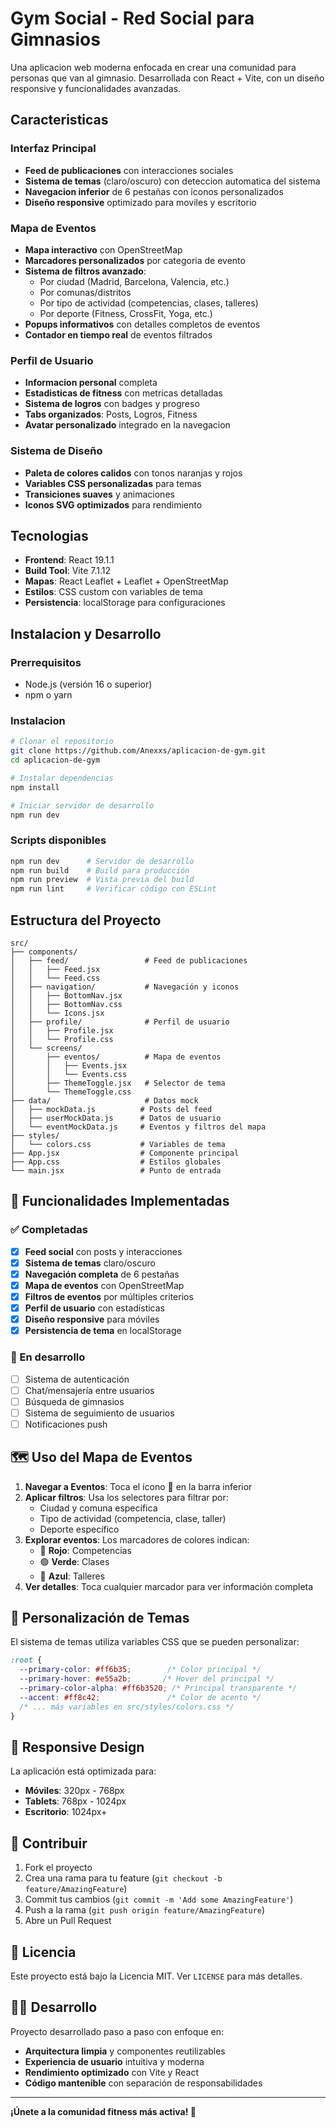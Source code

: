 # Gym Social - Red Social para Gimnasios

Una aplicacion web moderna enfocada en crear una comunidad para personas que van al gimnasio. Desarrollada con React + Vite, con un diseño responsive y funcionalidades avanzadas.

## Caracteristicas

### Interfaz Principal
- **Feed de publicaciones** con interacciones sociales
- **Sistema de temas** (claro/oscuro) con deteccion automatica del sistema
- **Navegacion inferior** de 6 pestañas con iconos personalizados
- **Diseño responsive** optimizado para moviles y escritorio

### Mapa de Eventos
- **Mapa interactivo** con OpenStreetMap
- **Marcadores personalizados** por categoria de evento
- **Sistema de filtros avanzado**:
  - Por ciudad (Madrid, Barcelona, Valencia, etc.)
  - Por comunas/distritos
  - Por tipo de actividad (competencias, clases, talleres)
  - Por deporte (Fitness, CrossFit, Yoga, etc.)
- **Popups informativos** con detalles completos de eventos
- **Contador en tiempo real** de eventos filtrados

### Perfil de Usuario
- **Informacion personal** completa
- **Estadisticas de fitness** con metricas detalladas
- **Sistema de logros** con badges y progreso
- **Tabs organizados**: Posts, Logros, Fitness
- **Avatar personalizado** integrado en la navegacion

### Sistema de Diseño
- **Paleta de colores calidos** con tonos naranjas y rojos
- **Variables CSS personalizadas** para temas
- **Transiciones suaves** y animaciones
- **Iconos SVG optimizados** para rendimiento

## Tecnologias

- **Frontend**: React 19.1.1
- **Build Tool**: Vite 7.1.12
- **Mapas**: React Leaflet + Leaflet + OpenStreetMap
- **Estilos**: CSS custom con variables de tema
- **Persistencia**: localStorage para configuraciones

## Instalacion y Desarrollo

### Prerrequisitos
- Node.js (versión 16 o superior)
- npm o yarn

### Instalacion
```bash
# Clonar el repositorio
git clone https://github.com/Anexxs/aplicacion-de-gym.git
cd aplicacion-de-gym

# Instalar dependencias
npm install

# Iniciar servidor de desarrollo
npm run dev
```

### Scripts disponibles
```bash
npm run dev      # Servidor de desarrollo
npm run build    # Build para producción
npm run preview  # Vista previa del build
npm run lint     # Verificar código con ESLint
```

## Estructura del Proyecto

```
src/
├── components/
│   ├── feed/                 # Feed de publicaciones
│   │   ├── Feed.jsx
│   │   └── Feed.css
│   ├── navigation/           # Navegación y iconos
│   │   ├── BottomNav.jsx
│   │   ├── BottomNav.css
│   │   └── Icons.jsx
│   ├── profile/              # Perfil de usuario
│   │   ├── Profile.jsx
│   │   └── Profile.css
│   └── screens/
│       ├── eventos/          # Mapa de eventos
│       │   ├── Events.jsx
│       │   └── Events.css
│       ├── ThemeToggle.jsx   # Selector de tema
│       └── ThemeToggle.css
├── data/                     # Datos mock
│   ├── mockData.js          # Posts del feed
│   ├── userMockData.js      # Datos de usuario
│   └── eventMockData.js     # Eventos y filtros del mapa
├── styles/
│   └── colors.css           # Variables de tema
├── App.jsx                  # Componente principal
├── App.css                  # Estilos globales
└── main.jsx                 # Punto de entrada
```

## 🎯 Funcionalidades Implementadas

### ✅ Completadas
- [x] **Feed social** con posts y interacciones
- [x] **Sistema de temas** claro/oscuro
- [x] **Navegación completa** de 6 pestañas
- [x] **Mapa de eventos** con OpenStreetMap
- [x] **Filtros de eventos** por múltiples criterios
- [x] **Perfil de usuario** con estadísticas
- [x] **Diseño responsive** para móviles
- [x] **Persistencia de tema** en localStorage

### 🔄 En desarrollo
- [ ] Sistema de autenticación
- [ ] Chat/mensajería entre usuarios
- [ ] Búsqueda de gimnasios
- [ ] Sistema de seguimiento de usuarios
- [ ] Notificaciones push

## 🗺️ Uso del Mapa de Eventos

1. **Navegar a Eventos**: Toca el ícono 📅 en la barra inferior
2. **Aplicar filtros**: Usa los selectores para filtrar por:
   - Ciudad y comuna específica
   - Tipo de actividad (competencia, clase, taller)
   - Deporte específico
3. **Explorar eventos**: Los marcadores de colores indican:
   - 🔴 **Rojo**: Competencias
   - 🟢 **Verde**: Clases
   - 🔵 **Azul**: Talleres
4. **Ver detalles**: Toca cualquier marcador para ver información completa

## 🎨 Personalización de Temas

El sistema de temas utiliza variables CSS que se pueden personalizar:

```css
:root {
  --primary-color: #ff6b35;        /* Color principal */
  --primary-hover: #e55a2b;       /* Hover del principal */
  --primary-color-alpha: #ff6b3520; /* Principal transparente */
  --accent: #ff8c42;               /* Color de acento */
  /* ... más variables en src/styles/colors.css */
}
```

## 📱 Responsive Design

La aplicación está optimizada para:
- **Móviles**: 320px - 768px
- **Tablets**: 768px - 1024px
- **Escritorio**: 1024px+

## 🤝 Contribuir

1. Fork el proyecto
2. Crea una rama para tu feature (`git checkout -b feature/AmazingFeature`)
3. Commit tus cambios (`git commit -m 'Add some AmazingFeature'`)
4. Push a la rama (`git push origin feature/AmazingFeature`)
5. Abre un Pull Request

## 📄 Licencia

Este proyecto está bajo la Licencia MIT. Ver `LICENSE` para más detalles.

## 👨‍💻 Desarrollo

Proyecto desarrollado paso a paso con enfoque en:
- **Arquitectura limpia** y componentes reutilizables
- **Experiencia de usuario** intuitiva y moderna
- **Rendimiento optimizado** con Vite y React
- **Código mantenible** con separación de responsabilidades

---

**¡Únete a la comunidad fitness más activa! 💪**
